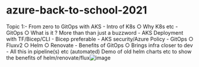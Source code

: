 # azure-back-to-school-2021

Topic 1:- From zero to GitOps with AKS
	- Intro of K8s
		○ Why K8s etc
	- GitOps
		○ What is it ? More than than just a buzzword
	- AKS Deployment with TF/Bicep/CLI - Bicep preferable
	- AKS security/Azure Policy
	- GitOps 
		○ Fluxv2
		○ Helm
		○ Renovate
	- Benefits of GitOps
		○ Brings infra closer to dev
	- All this in pipeline(s) etc (automated)
Demo of old helm charts etc to show the benefits of helm/renovate/flux![image](https://user-images.githubusercontent.com/12154020/116149201-c2b9c280-a6d9-11eb-8bf5-b7bd1af1d346.png)
